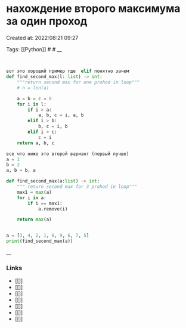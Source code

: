 # нахождение второго максимума за один проход

Created at: 2022:08:21 09:27

Tags: [[Python]] #   #
__ 

## 
``` python 

вот это хороший пример где  elif понятно зачем
def find_second_max(l: list) -> int:
    """return second max for one prohod in loop"""
    # n = len(a)

    a = b = c = 0
    for i in l:
        if i > a:
            a, b, c = i, a, b
        elif i > b:
            b, c = i, b
        elif i > c:
            c = i
    return a, b, c

все что ниже это второй вариант (первый лучше)
a = 1
b = 2
a, b = b, a

def find_second_max(a:list) -> int:
    """ return second max for 3 prohod in loop"""
    max1 = max(a)
    for i in a:
        if i == max1:
            a.remove(i)

    return max(a)


a = [3, 4, 2, 1, 6, 9, 6, 7, 5]
print(find_second_max(a))
```

__

### Links

- [[]]
- [[]]
- [[]]
- [[]]
- [[]]
- [[]]
- [[]]